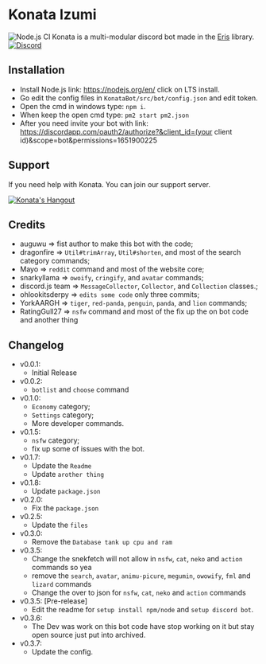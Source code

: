 # Konata Izumi 
![Node.js CI](https://github.com/RatingGull27/KonataBot/workflows/Node.js%20CI/badge.svg?branch=master)
Konata is a multi-modular discord bot made in the [Eris](https://abal.moe/Eris) library.
[![Discord](https://discordapp.com/api/guilds/627371862023864340/embed.png)](https://discord.gg/tw5D3Uu)

## Installation
* Install Node.js link: https://nodejs.org/en/ click on LTS install.
* Go edit the config files in `KonataBot/src/bot/config.json` and edit token.
* Open the cmd in windows type: `npm i`.
* When keep the open cmd type: `pm2 start pm2.json`
* After you need invite your bot with link: https://discordapp.com/oauth2/authorize?&client_id=(your client id)&scope=bot&permissions=1651900225

## Support
If you need help with Konata. You can join our support server.

[![Konata's Hangout](https://discordapp.com/api/guilds/627371862023864340/embed.png?style=banner3)](https://discord.gg/tw5D3Uu)

## Credits
* auguwu => fist author to make this bot with the code;
* dragonfire => `Util#trimArray`, `Util#shorten`, and most of the search category commands;
* Mayo => `reddit` command and most of the website core;
* snarkyllama => `owoify`, `cringify`, and `avatar` commands;
* discord.js team => `MessageCollector`, `Collector`, and `Collection` classes.;
* ohlookitsderpy => `edits some code` only three commits;
* YorkAARGH => `tiger`, `red-panda`, `penguin`, `panda`, and `lion` commands;
* RatingGull27 => `nsfw` command and most of the fix up the on bot code and another thing

## Changelog
* v0.0.1:
    * Initial Release
* v0.0.2:
    * `botlist` and `choose` command
* v0.1.0:
    * `Economy` category;
    * `Settings` category;
    * More developer commands.
* v0.1.5:
   * `nsfw` category;
   * fix up some of issues with the bot.
* v0.1.7:
    * Update the `Readme`
    * Update `arother thing`
 * v0.1.8:
    * Update `package.json`
 * v0.2.0:
    * Fix the `package.json`
 * v0.2.5:
    * Update the `files`
 * v0.3.0:
    * Remove the `Database tank up cpu and ram`
 * v0.3.5:
    * Change the snekfetch will not allow in `nsfw`, `cat`, `neko` and `action` commands so yea
    * remove the `search`, `avatar`, `animu-picure`, `megumin`, `owowify`, `fml` and `lizard` commands
    * Change the over to json for `nsfw`, `cat`, `neko` and `action` commands
 * v0.3.5: [Pre-release]
    * Edit the readme for `setup install npm/node` and `setup discord bot`.
 * v0.3.6:
    * The Dev was work on this bot code have stop working on it but stay open source just put into archived.
 * v0.3.7:
    * Update the config.

